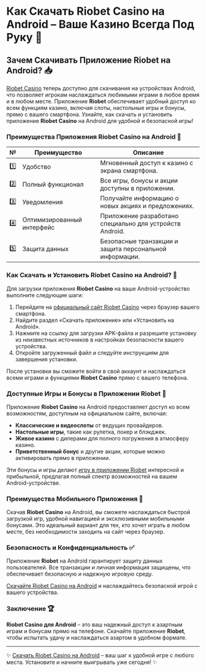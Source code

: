 # Как Скачать Riobet Casino на Android – Ваше Казино Всегда Под Руку 📲

## Зачем Скачивать Приложение Riobet на Android? 📥

[Riobet Casino](https://brandplay.link/7xBLTPyj) теперь доступно для скачивания на устройствах Android, что позволяет игрокам наслаждаться любимыми играми в любое время и в любом месте. Приложение **Riobet** обеспечивает удобный доступ ко всем функциям казино, включая слоты, настольные игры и бонусы, прямо с вашего смартфона. Узнайте, как скачать и установить приложение **Riobet Casino** на Android для удобной и безопасной игры!

### Преимущества Приложения Riobet Casino на Android 🎯

| № | Преимущество | Описание |
|---|--------------|----------|
| 1️⃣ | Удобство | Мгновенный доступ к казино с экрана смартфона. |
| 2️⃣ | Полный функционал | Все игры, бонусы и акции доступны в приложении. |
| 3️⃣ | Уведомления | Получайте информацию о новых акциях и предложениях. |
| 4️⃣ | Оптимизированный интерфейс | Приложение разработано специально для устройств Android. |
| 5️⃣ | Защита данных | Безопасные транзакции и защита персональной информации. |

### Как Скачать и Установить Riobet Casino на Android? 📲

Для загрузки приложения **Riobet Casino** на ваше Android-устройство выполните следующие шаги:

1. Перейдите на [официальный сайт Riobet Casino](https://brandplay.link/7xBLTPyj) через браузер вашего смартфона.
2. Найдите раздел «Скачать приложение» или «Установить на Android».
3. Нажмите на ссылку для загрузки APK-файла и разрешите установку из неизвестных источников в настройках безопасности вашего устройства.
4. Откройте загруженный файл и следуйте инструкциям для завершения установки.

После установки вы сможете войти в свой аккаунт и наслаждаться всеми играми и функциями **Riobet Casino** прямо с вашего телефона.

### Доступные Игры и Бонусы в Приложении Riobet 🎁

Приложение **Riobet Casino** на Android предоставляет доступ ко всем возможностям, доступным на официальном сайте, включая:

- **Классические и видеослоты** от ведущих провайдеров.
- **Настольные игры**, такие как рулетка, покер и блэкджек.
- **Живое казино** с дилерами для полного погружения в атмосферу казино.
- **Приветственный бонус** и другие акции, которые можно активировать прямо в приложении.

Эти бонусы и игры делают [игру в приложении Riobet](https://brandplay.link/7xBLTPyj) интересной и прибыльной, предлагая полный спектр возможностей на вашем Android-устройстве.

### Преимущества Мобильного Приложения 📱

Скачав **Riobet Casino** на Android, вы сможете наслаждаться быстрой загрузкой игр, удобной навигацией и эксклюзивными мобильными бонусами. Это идеальный вариант для тех, кто хочет играть в любом месте, без необходимости заходить на сайт через браузер.

### Безопасность и Конфиденциальность ✅

Приложение **Riobet** на Android гарантирует защиту данных пользователей. Все транзакции и личная информация защищены, что обеспечивает безопасную и надежную игровую среду.

[Скачайте Riobet Casino на Android](https://brandplay.link/7xBLTPyj) и наслаждайтесь безопасной игрой с вашего устройства.

### Заключение 🏆

**Riobet Casino для Android** – это ваш надежный доступ к азартным играм и бонусам прямо на телефоне. Скачайте приложение **Riobet**, чтобы испытать удачу и наслаждаться азартом в удобном формате.

---

✨ [Скачать Riobet Casino на Android](https://brandplay.link/7xBLTPyj) – ваш шаг к удобной игре с любого места. Установите и начните выигрывать уже сегодня! ✨
